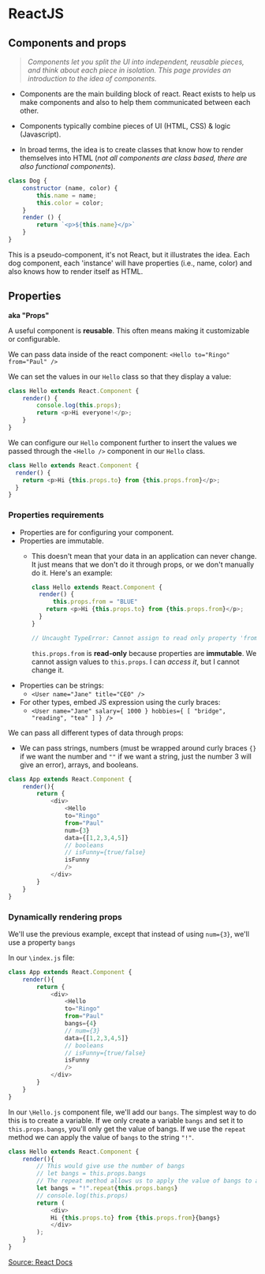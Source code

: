 # ReactJS

## Components and props

> *Components let you split the UI into independent, reusable pieces, and think about each piece in isolation. This page provides an introduction to the idea of components.*

- Components are the main building block of react. React exists to help us make components and also to help them communicated between each other. 

- Components typically combine pieces of UI (HTML, CSS) & logic (Javascript).

- In broad terms, the idea is to create classes that know how to render themselves into HTML (*not all components are class based, there are also functional components*). 
```Javascript
class Dog {
    constructor (name, color) {
        this.name = name;
        this.color = color;
    }
    render () {
        return `<p>${this.name}</p>`
    }
}
```
This is a pseudo-component, it's not React, but it illustrates the idea. 
Each dog component, each 'instance' will have properties (i.e., name, color) and also knows how to render itself as HTML.


## Properties
**aka "Props"**

A useful component is **reusable**.
This often means making it customizable or configurable. 

We can pass data inside of the react component: 
`<Hello to="Ringo" from="Paul" />`

We can set the values in our `Hello` class so that they display a value: 
```Javascript
class Hello extends React.Component {
    render() {
        console.log(this.props);
        return <p>Hi everyone!</p>;
    }
}
```

We can configure our `Hello` component further to insert the values we passed through the `<Hello />` component in our `Hello` class. 

```Javascript
class Hello extends React.Component {
  render() {
    return <p>Hi {this.props.to} from {this.props.from}</p>;
  }
}
```

### Properties requirements

- Properties are for configuring your component.
- Properties are immutable. 
  - This doesn't mean that your data in an application can never change. It just means that we don't do it through props, or we don't manually do it. Here's an example: 
    ```Javascript
    class Hello extends React.Component {
      render() {
          this.props.from = "BLUE"
        return <p>Hi {this.props.to} from {this.props.from}</p>;
      }
    }

    // Uncaught TypeError: Cannot assign to read only property 'from' of object '#<Object>'
    ```

    `this.props.from` is **read-only** because properties are **immutable**. We cannot assign values to `this.props`. I can     *access it*, but I cannot change it.  
- Properties can be strings: 
  - `<User name="Jane" title="CEO" />`
- For other types, embed JS expression using the curly braces: 
  - `<User name="Jane" salary={ 1000 } hobbies={ [ "bridge", "reading", "tea" ] } />`

We can pass all different types of data through props: 
- We can pass strings, numbers (must be wrapped around curly braces `{}` if we want the number and `""` if we want a string, just the number 3 will give an error), arrays, and booleans.  
```Javascript
class App extends React.Component {
    render(){
        return {
            <div>
                <Hello
                to="Ringo"
                from="Paul"
                num={3}
                data={[1,2,3,4,5]}
                // booleans
                // isFunny={true/false}
                isFunny
                />
            </div>
        }
    }
}
```

### Dynamically rendering props

We'll use the previous example, except that instead of using `num={3}`, we'll use a property `bangs`

In our `\index.js` file: 
```Javascript
class App extends React.Component {
    render(){
        return {
            <div>
                <Hello
                to="Ringo"
                from="Paul"
                bangs={4}
                // num={3}
                data={[1,2,3,4,5]}
                // booleans
                // isFunny={true/false}
                isFunny
                />
            </div>
        }
    }
}
```

In our `\Hello.js` component file, we'll add our `bangs`. The simplest way to do this is to create a variable. If we only create a variable `bangs` and set it to `this.props.bangs`, you'll only get the value of bangs. 
If we use the `repeat` method we can apply the value of `bangs` to the string `"!"`.

```Javascript
class Hello extends React.Component {
    render(){
        // This would give use the number of bangs
        // let bangs = this.props.bangs 
        // The repeat method allows us to apply the value of bangs to a string, this will only work if we pass 'bangs'.
        let bangs = "!".repeat{this.props.bangs}
        // console.log(this.props)
        return (
            <div>
            Hi {this.props.to} from {this.props.from}{bangs}
            </div>
        );
    }
}
```


[Source: React Docs](https://reactjs.org/docs/getting-started.html)